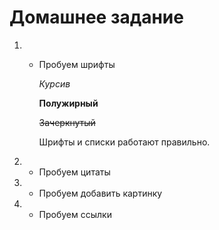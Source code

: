 # Домашнее задание #


1. * Пробуем шрифты 

     *Курсив*

     **Полужирный**

      ~~Зачеркнутый~~

      Шрифты и списки работают правильно.

   
2. * Пробуем цитаты


3. * Пробуем добавить картинку


4. * Пробуем ссылки

